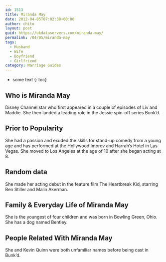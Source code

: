 ```yaml
---
id: 1513
title: Miranda May
date: 2012-04-05T07:02:38+00:00
author: chito
layout: post
guid: https://ukdataservers.com/miranda-may/
permalink: /04/05/miranda-may
tags:
  - Husband
  - Wife
  - Boyfriend
  - Girlfriend
category: Marriage Guides
---
```


* some text
{: toc}
          
          
## Who is  Miranda May
                  
                  
                  
Disney Channel star who first appeared in a couple of episodes of Liv and Maddie. She then landed a leading role in the Jessie spin-off series Bunk&#8217;d. 
                  
                
                
                
## Prior to Popularity 
                  
                  
                  
She had a passion and exuded the skills for stand-up comedy from a young age and has performed at the Hollywood Improv and Harrah&#8217;s Hotel in Las Vegas. She moved to Los Angeles at the age of 10 after she began acting at 8. 
                  
                
                
                
## Random data 
                  
                  
                  
She made her acting debut in the feature film The Heartbreak Kid, starring Ben Stiller and Malin Akerman. 
                  
                
                
                
## Family & Everyday Life of Miranda May
                  
                  
                  
She is the youngest of four children and was born in Bowling Green, Ohio. She has a dog named Bentley. 
                  
                
                
                
## People Related With  Miranda May
                  
                  
                  
She and Kevin Quinn were both unfamiliar names before being cast in Bunk&#8217;d. 
                  
                
              
            
          
          
          
    
    
  
